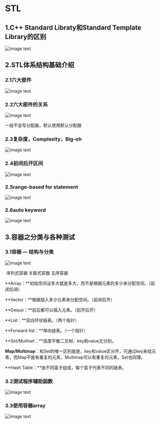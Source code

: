 # STL

## 1.C++ Standard Libraty和Standard Template Library的区别

![image text](https://github.com/Jomocool/C-/blob/main/img-storage/1.png)



## 2.STL体系结构基础介绍

### 2.1六大部件

![image text](https://github.com/Jomocool/C-/blob/main/img-storage/2.png)

### 2.2六大部件的关系

![image text](https://github.com/Jomocool/C-/blob/main/img-storage/3.png)

一般不会写分配器，默认使用默认分配器

### 2.3复杂度，Complexity，Big-oh

![image text](https://github.com/Jomocool/C-/blob/main/img-storage/4.png)

### 2.4前闭后开区间

![image text](https://github.com/Jomocool/C-/blob/main/img-storage/5.png)

### 2.5range-based for statement

![image text](https://github.com/Jomocool/C-/blob/main/img-storage/6.png)

### 2.6auto keyword

![image text](https://github.com/Jomocool/C-/blob/main/img-storage/7.png)

## 3.容器之分类与各种测试

### 3.1容器  —  结构与分类

![image text](https://github.com/Jomocool/C-/blob/main/img-storage/8.png)

​         序列式容器                                      关联式容器                    无序容器

**Array：**初始空间设多大就是多大，而不是根据元素的多少来分配空间。（前闭后闭）

**Vector：**根据插入多少元素来分配空间。（前闭后开）

**Deque：**前后都可以插入元素。（前开后开）

**List：**双向环状链表。（两个指针）

**Forward-list：**单向链表。（一个指针）

**Set/Multiset：**高度平衡二叉树，key和value无分别。

**Map/Multimap**：和Set的唯一区别就是，key和value区分开，可通过key来找元素，而Map不能有重复的元素，Multimap可以有重复的元素，Set也同理。

**Hash Table：**由不同篮子组成，每个篮子代表不同的链表。

### 3.2测试程序辅助函数

![image text](https://github.com/Jomocool/C-/blob/main/img-storage/9.png)

### 3.3使用容器array

![image text](https://github.com/Jomocool/C-/blob/main/img-storage/10.png)
